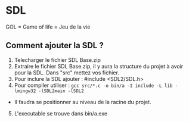 # SDL

GOL = Game of life = Jeu de la vie

## Comment ajouter la SDL ?

1. Telecharger le fichier SDL Base.zip
2. Extraire le fichier SDL Base.zip, il y aura la structure du projet à avoir pour la SDL. Dans "src" mettez vos fichier.
3. Pour inclure la SDL ajouter : #include <SDL2/SDL.h>
4. Pour compiler utiliser : ```gcc src/*.c -o bin/a -I include -L lib -lmingw32 -lSDL2main -lSDL2```
- Il faudra se positionner au niveau de la racine du projet.
5. L'executable se trouve dans bin/a.exe